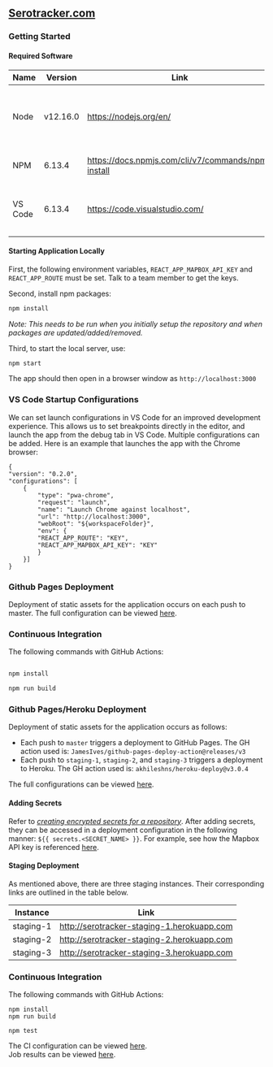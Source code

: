 
## [Serotracker.com](https://serotracker.com/)

### Getting Started

#### Required Software
| Name | Version |  Link |  Description |
|--|--|--|--|
| Node | v12.16.0 | https://nodejs.org/en/ | Open source server environment for javascript |
| NPM | 6.13.4 | https://docs.npmjs.com/cli/v7/commands/npm-install | Software Package Manager |
| VS Code | 6.13.4 | https://code.visualstudio.com/ | Code IDE, not required but popular choice for this project |

#### Starting Application Locally
First, the following environment variables, `REACT_APP_MAPBOX_API_KEY` and `REACT_APP_ROUTE` must be set. Talk to a team member to get the keys.

Second, install npm packages:
```bash
npm install
```
*Note: This needs to be run when you initially setup the repository and when packages are updated/added/removed.*

Third, to start the local server, use:
```bash
npm start
```
The app should then open in a browser window as `http://localhost:3000`

### VS  Code Startup Configurations
We can set launch configurations in VS Code for an improved development experience. This allows us to set breakpoints directly in the editor, and launch the app from the debug tab in VS Code. Multiple configurations can be added. Here is an example that launches the app with the Chrome browser:
```
{
"version": "0.2.0",
"configurations": [
	{
		"type": "pwa-chrome",
		"request": "launch",
		"name": "Launch Chrome against localhost",
		"url": "http://localhost:3000",
		"webRoot": "${workspaceFolder}",
		"env": {
		"REACT_APP_ROUTE": "KEY",
		"REACT_APP_MAPBOX_API_KEY": "KEY"
		}
	}]
}
```


### Github Pages Deployment

Deployment of static assets for the application occurs on each push to master. The full configuration can be viewed [here](.github/workflows/deploy-gh-pages.yml).

  

### Continuous Integration

The following commands with GitHub Actions:

```bash

npm install

npm run build

```
### Github Pages/Heroku Deployment
Deployment of static assets for the application occurs as follows:
- Each push to `master` triggers a deployment to GitHub Pages. The GH action used is: `JamesIves/github-pages-deploy-action@releases/v3`
- Each push to `staging-1`, `staging-2`, and `staging-3` triggers a deployment to Heroku. The GH action used is: `akhileshns/heroku-deploy@v3.0.4`

The full configurations can be viewed [here](.github/workflows).   

#### Adding Secrets
Refer to [_creating encrypted secrets for a repository_](https://docs.github.com/en/actions/reference/encrypted-secrets#creating-encrypted-secrets-for-a-repository).
After adding secrets, they can be accessed in a deployment configuration in the following manner: `${{ secrets.<SECRET_NAME> }}`. 
For example, see how the Mapbox API key is referenced [here](https://github.com/serotracker/sero-can-webapp/blob/master/.github/workflows/deploy-gh-pages.yml#L25).

#### Staging Deployment  
As mentioned above, there are three staging instances. Their corresponding links are outlined in the table below.

| Instance  | Link                                        |
|-----------|---------------------------------------------|
| staging-1 | http://serotracker-staging-1.herokuapp.com  |
| staging-2 | http://serotracker-staging-2.herokuapp.com  |
| staging-3 | http://serotracker-staging-3.herokuapp.com  |


### Continuous Integration
The following commands with GitHub Actions:  
```
npm install
npm run build  

npm test
```  
The CI configuration can be viewed [here](https://github.com/serotracker/sero-can-webapp/blob/master/.github/workflows/ci.yml).  
Job results can be viewed [here](https://github.com/serotracker/sero-can-webapp/actions?query=workflow%3ACI).
